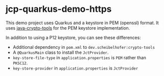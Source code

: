 # jcp-quarkus-demo-https

This demo project uses Quarkus and a keystore in PEM (openssl) format.
It uses [java-crypto-tools](https://github.com/KarlScheibelhofer/java-crypto-tools/) for the PEM keystore implementation.

In addition to using a P12 keystore, you can see these differences:

* Additional dependency in `pom.xml` to `dev.scheibelhofer:crypto-tools`
* A `@QuarkusMain` class to install the `JctProvider`.
* `key-store-file-type` in `application.properties` is `PEM` rather than `PKSC12`.
* `key-store-provider` in `application.properties` is `JctProvider` 
